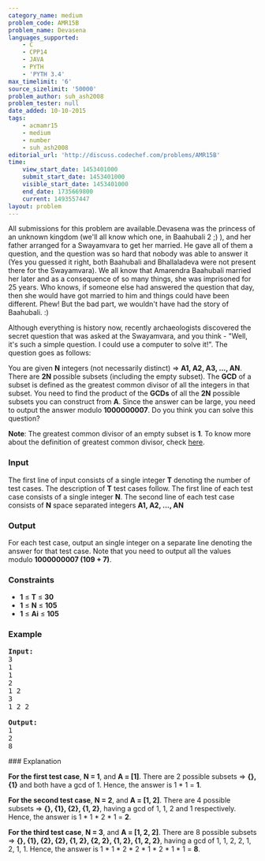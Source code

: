 ```yaml
---
category_name: medium
problem_code: AMR15B
problem_name: Devasena
languages_supported:
    - C
    - CPP14
    - JAVA
    - PYTH
    - 'PYTH 3.4'
max_timelimit: '6'
source_sizelimit: '50000'
problem_author: suh_ash2008
problem_tester: null
date_added: 10-10-2015
tags:
    - acmamr15
    - medium
    - number
    - suh_ash2008
editorial_url: 'http://discuss.codechef.com/problems/AMR15B'
time:
    view_start_date: 1453401000
    submit_start_date: 1453401000
    visible_start_date: 1453401000
    end_date: 1735669800
    current: 1493557447
layout: problem
---
```

All submissions for this problem are available.Devasena was the princess of an unknown kingdom (we'll all know which one, in Baahubali 2 ;) ), and her father arranged for a <a herf="https://en.wikipedia.org/wiki/Swayamvara">Swayamvara</a> to get her married. He gave all of them a question, and the question was so hard that nobody was able to answer it (Yes you guessed it right, both Baahubali and Bhallaladeva were not present there for the Swayamvara). We all know that Amarendra Baahubali married her later and as a consequence of so many things, she was imprisoned for 25 years. Who knows, if someone else had answered the question that day, then she would have got married to him and things could have been different. Phew! But the bad part, we wouldn't have had the story of Baahubali. :)

Although everything is history now, recently archaeologists discovered the secret question that was asked at the Swayamvara, and you think - "Well, it's such a simple question. I could use a computer to solve it!". The question goes as follows:

You are given **N** integers (not necessarily distinct) => **A1, A2, A3, ..., AN**. There are **2N** possible subsets (including the empty subset). The **GCD** of a subset is defined as the greatest common divisor of all the integers in that subset. You need to find the product of the **GCDs** of all the **2N** possible subsets you can construct from **A**. Since the answer can be large, you need to output the answer modulo **1000000007**. Do you think you can solve this question?

**Note**: The greatest common divisor of an empty subset is **1**. To know more about the definition of greatest common divisor, check [here](https://en.wikipedia.org/wiki/Greatest_common_divisor).

### Input

The first line of input consists of a single integer **T** denoting the number of test cases. The description of **T** test cases follow. The first line of each test case consists of a single integer **N**. The second line of each test case consists of **N** space separated integers **A1, A2, ..., AN**

### Output

For each test case, output an single integer on a separate line denoting the answer for that test case. Note that you need to output all the values modulo  **1000000007 (109 + 7)**.

### Constraints

- **1** ≤ **T** ≤ **30**
- **1** ≤ **N** ≤ **105**
- **1** ≤ **Ai** ≤ **105**

### Example

<pre><b>Input:</b>
3
1
1
2
1 2
3
1 2 2

<b>Output:</b>
1
2
8
</pre>### Explanation

**For the first test case**, **N = 1**, and **A = \[1\]**. There are 2 possible subsets => **{}, {1}** and both have a gcd of 1. Hence, the answer is 1 \* 1 = **1**.

**For the second test case**, **N = 2**, and **A = \[1, 2\]**. There are 4 possible subsets => **{}, {1}, {2}, {1, 2}**, having a gcd of 1, 1, 2 and 1 respectively. Hence, the answer is 1 \* 1 \* 2 \* 1 = **2**.

**For the third test case**, **N = 3**, and **A = \[1, 2, 2\]**. There are 8 possible subsets => **{}, {1}, {2}, {2}, {1, 2}, {2, 2}, {1, 2}, {1, 2, 2}**, having a gcd of 1, 1, 2, 2, 1, 2, 1, 1. Hence, the answer is 1 \* 1 \* 2 \* 2 \* 1 \* 2 \* 1 \* 1 = **8**.
